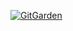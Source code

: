 
<!---
<a href="https://github.com/devxb/gitanimals">
<img
  src="https://render.gitanimals.org/farms/qkrtiger"
  width="800"
  height="300"
/>
</a>

qkrtiger/qkrtiger is a ✨ special ✨ repository because its `README.md` (this file) appears on your GitHub profile.
You can click the Preview link to take a look at your changes.
--->
[![GitGarden](https://gitgarden.marshallku.dev/?user_name=YOUR_GITHUB_USERNAME)](https://github.com/qkrtiger/gitgarden)



